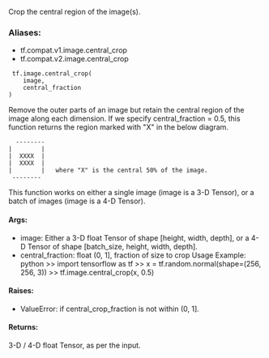 Crop the central region of the image(s).
### Aliases:
- tf.compat.v1.image.central_crop
- tf.compat.v2.image.central_crop

```
 tf.image.central_crop(
    image,
    central_fraction
)
```
Remove the outer parts of an image but retain the central region of the image along each dimension. If we specify central_fraction = 0.5, this function returns the region marked with "X" in the below diagram.

```
  --------
|        |
|  XXXX  |
|  XXXX  |
|        |   where "X" is the central 50% of the image.
 --------
```
This function works on either a single image (image is a 3-D Tensor), or a batch of images (image is a 4-D Tensor).
#### Args:
- image: Either a 3-D float Tensor of shape [height, width, depth], or a 4-D Tensor of shape [batch_size, height, width, depth].
- central_fraction: float (0, 1], fraction of size to crop Usage Example: python >> import tensorflow as tf >> x = tf.random.normal(shape=(256, 256, 3)) >> tf.image.central_crop(x, 0.5)
#### Raises:
- ValueError: if central_crop_fraction is not within (0, 1].
#### Returns:
3-D / 4-D float Tensor, as per the input.
